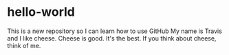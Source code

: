 # hello-world
This is a new repository so I can learn how to use GitHub
My name is Travis and I like cheese.  Cheese is good.  It's the best.  If you think about cheese, think of me.
